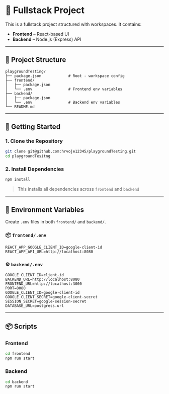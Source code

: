 # 🧩 Fullstack Project

This is a fullstack project structured with workspaces. It contains:

- **Frontend** – React-based UI
- **Backend** – Node.js (Express) API

---

## 📁 Project Structure

```
playgroundTesting/
├── package.json            # Root - workspace config
├── frontend/
│   ├── package.json
│   └── .env                # Frontend env variables
├── backend/
│   ├── package.json
│   └── .env                # Backend env variables
└── README.md
```

---

## 🚀 Getting Started

### 1. Clone the Repository

```bash
git clone git@github.com:hrvoje12345/playgroundTesting.git
cd playgroundTesitng
```

### 2. Install Dependencies

```bash
npm install
```

> This installs all dependencies across `frontend` and `backend`

---

## 🔐 Environment Variables

Create `.env` files in both `frontend/` and `backend/`.

### 📦 `frontend/.env`

```
REACT_APP_GOOGLE_CLIENT_ID=google-client-id
REACT_APP_API_URL=http://localhost:8080
```

### ⚙️ `backend/.env`

```
GOOGLE_CLIENT_ID=client-id
BACKEND_URL=http://localhost:8080
FRONTEND_URL=http://localhost:3000
PORT=8080
GOOGLE_CLIENT_ID=google-client-id
GOOGLE_CLIENT_SECRET=google-client-secret
SESSION_SECRET=google-session-secret
DATABASE_URL=postgress.url
```

---

## 📦 Scripts

### Frontend

```bash
cd frontend
npm run start
```

### Backend

```bash
cd backend
npm run start
```
